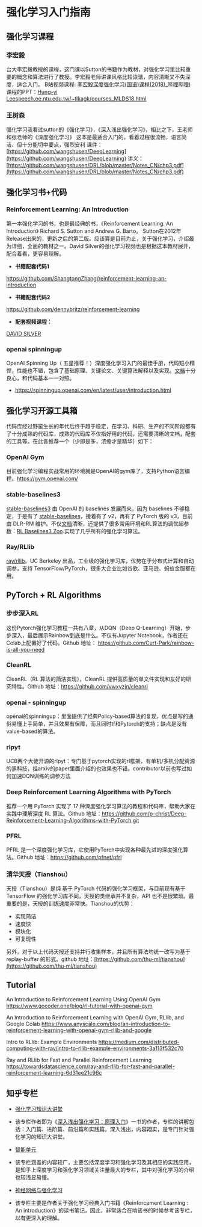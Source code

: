 # 强化学习入门指南

## 强化学习课程

### 李宏毅

台大李宏毅教授的课程，这门课以Sutton的书籍作为教材，对强化学习里比较重要的概念和算法进行了教授。李宏毅老师讲课风格比较诙谐，内容清晰又不失深度，适合入门。
B站视频课程: [李宏毅深度强化学习(国语)课程(2018)_哔哩哔哩)](https://www.bilibili.com/video/BV1MW411w79n)
课程的PPT：[Hung-yi Leespeech.ee.ntu.edu.tw/~tlkagk/courses_MLDS18.html](https://speech.ee.ntu.edu.tw/~tlkagk/courses_MLDS18.html)

### 王树森

强化学习我看过sutton的《强化学习》，《深入浅出强化学习》，相比之下，王老师和张老师的《深度强化学习》 这本是最适合入门的，看着过程很流畅，语言简洁、但十分能切中要点，强烈安利
课件：[https://github.com/wangshusen/DeepLearning](https://github.com/wangshusen/DeepLearning)
讲义：[https://github.com/wangshusen/DRL/blob/master/Notes_CN/chp3.pdf](https://github.com/wangshusen/DRL/blob/master/Notes_CN/chp3.pdf)


## 强化学习书+代码

### Reinforcement Learning: An Introduction

第一本强化学习的书，也是最经典的书，《Reinforcement Learning: An Introduction》 Richard S. Sutton and Andrew G. Barto。 Sutton在2012年Release出来的，更新之后的第二版。应该算是目前为止，关于强化学习，介绍最为详细，全面的教材之一。David Silver的强化学习视频也是根据这本教材展开，配合着看，更容易理解。

- **书籍配套代码1**

<https://github.com/ShangtongZhang/reinforcement-learning-an-introduction>

- **书籍配套代码2**

<https://github.com/dennybritz/reinforcement-learning>

- **配套视频课程：**

[DAVID SILVER](<https://www.davidsilver.uk/>)

### openai  spinningup

OpenAI Spinning Up（ 五星推荐！）深度强化学习入门的最佳手册，代码短小精悍，性能也不错，包含了基础原理、关键论文、关键算法解释以及实现。[文档](https://spinningup.openai.com/en/latest/)十分良心，和代码基本一一对照。

- <https://spinningup.openai.com/en/latest/user/introduction.html>

## 强化学习开源工具箱

代码库经过野蛮生长的年代后终于趋于稳定，在学习、科研、生产的不同阶段都有了十分成熟的代码库，成熟的代码库不仅指好用的代码，还需要清晰的文档，配套的工具等。在此各推荐一个（少即是多，浓缩才是精华）如下：

### OpenAI Gym

目前强化学习编程实战常用的环境就是OpenAI的gym库了，支持Python语言编程。<https://gym.openai.com/>

### stable-baselines3

[stable-baselines3](https//github.com/DLR-RM/stable-baselines3) 由 OpenAI 的 baselines 发展而来，因为 baselines 不够稳定，于是有了 [stable-baselines](https//github.com/hill-a/stable-baselines)，接着有了 v2，再有了 PyTorch 版的 v3，目前由 DLR-RM 维护。不仅[文档](https://stable-baselines3.readthedocs.io/)清晰，还提供了很多常用环境和RL算法的调优超参数：[RL Baselines3 Zoo](https://github.com/DLR-RM/rl-baselines3-zoo).实现了几乎所有的强化学习算法。

### Ray/RLlib

[ray/rllib](https://github.com/ray-project/ray)。UC Berkeley 出品，工业级的强化学习库，优势在于分布式计算和自动调参，支持 TensorFlow/PyTorch，很多大企业比如谷歌、亚马逊、蚂蚁金服都在用。

## PyTorch  + RL  Algorithms

### 步步深入RL

这份Pytorch强化学习教程一共有八章，从DQN（Deep Q-Learning）开始，步步深入，最后展示Rainbow到底是什么。不仅有Jupyter Notebook，作者还在Colab上配置好了代码。Github 地址： <https://github.com/Curt-Park/rainbow-is-all-you-need>

### CleanRL

CleanRL（RL 算法的简洁实现），CleanRL 提供高质量的单文件实现和友好的研究特性。Github 地址：<https://github.com/vwxyzjn/cleanrl>

### openai - spinningup

openai的spinningup：里面提供了经典Policy-based算法的复现，优点是写的通俗易懂上手简单，并且效果有保障，而且同时tf和Pytorch的支持；缺点是没有value-based的算法。

### rlpyt

UCB两个大佬开源的rlpyt：专门基于pytorch实现的rl框架，有单机/多机分配资源的黑科技，挂arxiv的paper里面介绍的也效果也不错。contributor以前也写过如何加速DQN训练的调参方法

### Deep Reinforcement Learning Algorithms with PyTorch

推荐一个用 PyTorch 实现了 17 种深度强化学习算法的教程和代码库，帮助大家在实践中理解深度 RL 算法。Github 地址：https://github.com/p-christ/Deep-Reinforcement-Learning-Algorithms-with-PyTorch.git

### PFRL
PFRL 是一个深度强化学习库，它使用PyTorch中实现各种最先进的深度强化算法。Github 地址：https://github.com/pfnet/pfrl

### 清华天授（Tianshou）

天授（Tianshou）是纯 基于 PyTorch 代码的强化学习框架，与目前现有基于 TensorFlow 的强化学习库不同，天授的类继承并不复杂，API 也不是很繁琐。最重要的是，天授的训练速度非常快。Tianshou的优势：

- 实现简洁
- 速度快
- 模块化
- 可复现性

另外，对于以上代码天授还支持并行收集样本，并且所有算法均统一改写为基于 replay-buffer 的形式。github 地址：[https://github.com/thu-ml/tianshou](https://github.com/thu-ml/tianshou)

## Tutorial

An Introduction to Reinforcement Learning Using OpenAI Gym
<https://www.gocoder.one/blog/rl-tutorial-with-openai-gym>

An Introduction to Reinforcement Learning with OpenAI Gym, RLlib, and Google Colab
<https://www.anyscale.com/blog/an-introduction-to-reinforcement-learning-with-openai-gym-rllib-and-google>

Intro to RLlib: Example Environments
<https://medium.com/distributed-computing-with-ray/intro-to-rllib-example-environments-3a113f532c70>

Ray and RLlib for Fast and Parallel Reinforcement Learning
<https://towardsdatascience.com/ray-and-rllib-for-fast-and-parallel-reinforcement-learning-6d31ee21c96c>

## 知乎专栏

- [强化学习知识大讲堂](https://zhuanlan.zhihu.com/sharerl)

- 该专栏作者即为《[深入浅出强化学习：原理入门](<>)》一书的作者，专栏的讲解包括：入门篇、进阶篇、前沿篇和实践篇，深入浅出，内容翔实，是专门针对强化学习的知识大讲堂。

- [智能单元](https://zhuanlan.zhihu.com/intelligentunit)

- 该专栏涵盖的内容较广，主要包括深度学习和强化学习及其相应的实践应用，是知乎上深度学习和强化学习领域关注量最大的专栏，其中对强化学习的介绍也较浅显易懂。

- [神经网络与强化学习](https://zhuanlan.zhihu.com/c_101836530)

- 该专栏主要是作者关于强化学习经典入门书籍《Reinforcement Learning : An introduction》的读书笔记，因此，非常适合在啃该书的时候参考该专栏，以有更深入的理解。
